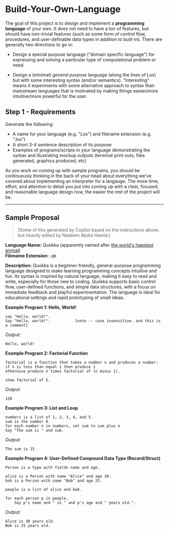 
# Build-Your-Own-Language

The goal of this project is to design and implement a **programming language** of your own. It does not need to have a ton of features, but should have non-trivial features (such as some form of control flow, procedures, and user-definable data types in addition to built-in). There are generally two directions to go in:

- Design a special purpose language ("domain specific language") for expressing and solving a particular type of computational problem or need.

- Design a (minimal) *general purpose* language (along the lines of Lox) but with some interesting syntax (and/or semantics). "Interesting" means it experiments with some alternative approach to syntax than mainstream languages that is motivated by making things easier/more intuitive/more powerful for the user.

## Step 1 - Requirements

Generate the following:

- A name for your language (e.g. "Lox") and filename extension (e.g. ".lox")
- A short 3-4 sentence description of its purpose
- Examples of programs/scripts in your language demonstrating the syntax and illustrating mockup outputs (terminal print outs, files generated, graphics produced, etc)

As you work on coming up with sample programs, you should be continuously thinking in the back of your head about everything we've covered about implementing an interpreter for a langauge. The more time, effort, and attention to detail you put into coming up with a clear, focused, and reasonable language design now, the easier the rest of the project will be. 


---

## Sample Proposal

> (Some of this generated by Copilot based on the instructions above, but heavily edited by Nadeem Abdul Hamid.)

**Language Name:** Quokka (apparently named after [the world's happiest animal](https://en.wikipedia.org/wiki/Quokka))<br>
**Filename Extension:** .qk

**Description:**
Quokka is a beginner-friendly, general-purpose programming language designed to make learning programming concepts intuitive and fun. Its syntax is inspired by natural language, making it easy to read and write, especially for those new to coding. Quokka supports basic control flow, user-defined functions, and simple data structures, with a focus on immediate feedback and playful experimentation. The language is ideal for educational settings and rapid prototyping of small ideas.

**Example Program 1: Hello, World!**
```qk
say "Hello, world!".
Say "Hello, world!".           [note -- case insensitive. and this is a comment]
```
*Output:*
```
Hello, world!
```

**Example Program 2: Factorial Function**
```qk
factorial is a function that takes a number n and produces a number:
if n is less than equal 1 then produce 1
otherwise produce n times factorial of (n minus 1).

show factorial of 5.
```
*Output:*
```
120
```

**Example Program 3: List and Loop**
```qk
numbers is a list of 1, 2, 3, 4, and 5.
sum is the number 0.
for each number n in numbers, set sum to sum plus n
Say "The sum is " and sum.
```
*Output:*
```
The sum is 15
```

**Example Program 4: User-Defined Compound Data Type (Record/Struct)**
```qk
Person is a type with fields name and age.

alice is a Person with name "Alice" and age 30.
bob is a Person with name "Bob" and age 25.

people is a list of alice and bob.

for each person p in people,
	Say p's name and " is " and p's age and " years old.".
```
*Output:*
```
Alice is 30 years old.
Bob is 25 years old.
```


